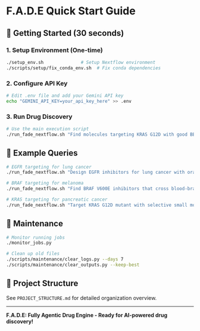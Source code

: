 # F.A.D.E Quick Start Guide

## 🚀 Getting Started (30 seconds)

### 1. Setup Environment (One-time)
```bash
./setup_env.sh              # Setup Nextflow environment
./scripts/setup/fix_conda_env.sh  # Fix conda dependencies
```

### 2. Configure API Key
```bash
# Edit .env file and add your Gemini API key
echo "GEMINI_API_KEY=your_api_key_here" >> .env
```

### 3. Run Drug Discovery
```bash
# Use the main execution script
./run_fade_nextflow.sh "Find molecules targeting KRAS G12D with good BBB permeability"
```

## 📖 Example Queries
```bash
# EGFR targeting for lung cancer
./run_fade_nextflow.sh "Design EGFR inhibitors for lung cancer with oral bioavailability"

# BRAF targeting for melanoma
./run_fade_nextflow.sh "Find BRAF V600E inhibitors that cross blood-brain barrier"

# KRAS targeting for pancreatic cancer
./run_fade_nextflow.sh "Target KRAS G12D mutant with selective small molecules"
```

## 🔧 Maintenance
```bash
# Monitor running jobs
./monitor_jobs.py

# Clean up old files
./scripts/maintenance/clear_logs.py --days 7
./scripts/maintenance/clear_outputs.py --keep-best
```

## 📁 Project Structure
See `PROJECT_STRUCTURE.md` for detailed organization overview.

---
**F.A.D.E: Fully Agentic Drug Engine - Ready for AI-powered drug discovery!**
